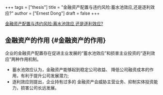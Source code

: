 +++
tags = ["thesis"]
title = "金融资产配置与违约风险:蓄水池效应,还是逐利效应?"
author = ["Ernest Dong"]
draft = false
+++

[金融资产配置与违约风险:蓄水池效应,还是逐利效应?](/ox-hugo/金融资产配置与违约风险_蓄水池效应,还是逐利效应__邓路.pdf)


## 金融资产的作用 {#金融资产的作用}

企业的金融资产配置存在促进主业发展的“蓄水池效应”和损害主业投资的“逐利效应”两种作用机制。

-   蓄水池效应认为，金融资产能够起到稳定公司收益、 降低公司融资成本的作用，有利于提升公司发展潜力;
-   逐利效应则提出，企业持有过多的 金融资产会威胁主营业务、抑制实体投资能力，损害公司长远发展。
